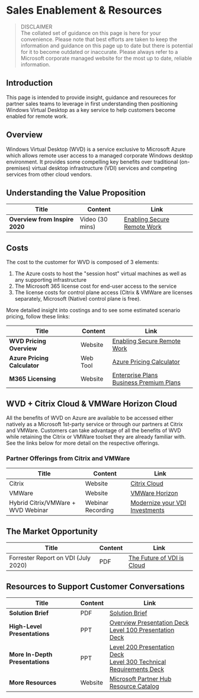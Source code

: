 # Sales Enablement & Resources

> DISCLAIMER  
> The collated set of guidance on this page is here for your convenience. Please note that best efforts are taken
> to keep the information and guidance on this page up to date but there is potential for it to become outdated 
> or inaccurate. Please always refer to a Microsoft corporate managed website for the most up to date, reliable information.

## Introduction
This page is intended to provide insight, guidance and resoureces for partner sales teams to leverage in first understanding then positioning Windows Virtual Desktop as a key service to help customers become enabled for remote work.  

## Overview
Windows Virtual Desktop (WVD) is a service exclusive to Microsoft Azure which allows remote user access to a managed corporate Windows desktop environment. It provides some compelling key benefits over traditional (on-premises) virtual desktop infrastructure (VDI) services and competing services from other cloud vendors.  

## Understanding the Value Proposition

| Title                            |  Content  |  Link                                                    |
| -------------------------------- | --------- |--------------------------------------------------------- |
| **Overview from Inspire 2020**   |  Video (30 mins)    | [Enabling Secure Remote Work](https://myinspire.microsoft.com/sessions/371d3fb4-026c-4d7c-a1db-8d8bac2ee98a?source=sessions) |



## Costs
The cost to the customer for WVD is composed of 3 elements:
1. The Azure costs to host the "session host" virtual machines as well as any supporting infrastructure
2. The Microsoft 365 license cost for end-user access to the service
3. The license costs for control plane access (Citrix & VMWare are licenses separately, Microsoft (Native) control plane is free).

More detailed insight into costings and to see some estimated scenario pricing, follow these links:  

| Title                            |  Content  |  Link                                                    |
| -------------------------------- | --------- |--------------------------------------------------------- |
| **WVD Pricing Overview**         |  Website  | [Enabling Secure Remote Work](https://azure.microsoft.com/en-us/pricing/details/virtual-desktop/) |
| **Azure Pricing Calculator**     | Web Tool  | [Azure Pricing Calculator](https://azure.microsoft.com/en-us/pricing/calculator/?service=virtual-desktop)  |
| **M365 Licensing**               | Website   | [Enterprise Plans](https://www.microsoft.com/en-nz/microsoft-365/compare-microsoft-365-enterprise-plans)  <br/> [Business Premium Plans](https://www.microsoft.com/en-nz/microsoft-365/business#compareProductsRegion)  |



## WVD + Citrix Cloud & VMWare Horizon Cloud
All the benefits of WVD on Azure are available to be accessed either natively as a Microsoft 1st-party service or through our partners at Citrix and VMWare. Customers can take advantage of all the benefits of WVD while retaining the Citrix or VMWare toolset they are already familiar with. See the links below for more detail on the respective offerings. 

### Partner Offerings from Citrix and VMWare

| Title                            |  Content  |  Link                                                    |
| -------------------------------- | --------- |--------------------------------------------------------- |
| Citrix                          | Website    | [Citrix Cloud](https://www.citrix.com/en-nz/global-partners/microsoft/azure.html)  |
| VMWare                           | Website   | [VMWare Horizon](https://www.vmware.com/products/horizon-cloud-virtual-desktops.html) |
| Hybrid Citrix/VMWare + WVD Webinar | Webinar Recording     | [Modernize your VDI Investments](https://info.microsoft.com/ww-landing-azure-webinar-series-modernize-your-vdi-investments-with-windows-virtual-desktop.html) |





## The Market Opportunity

| Title                            |  Content  |  Link                                                    |
| -------------------------------- | --------- |--------------------------------------------------------- |
| Forrester Report on VDI (July 2020) | PDF       | [The Future of VDI is Cloud](https://azure.microsoft.com/en-gb/resources/the-future-of-vdi-is-cloud/) |
  


   
## Resources to Support Customer Conversations

|        Title          |  Content  |  Link                                                    |
| --------------------- | --------- |--------------------------------------------------------- |
| **Solution Brief**   |  PDF     | [Solution Brief](https://www.microsoft.com/azure/partners/resources/windows-virtual-desktop-solution-brief) |
| **High-Level Presentations**   |  PPT     | [Overview Presentation Deck](https://www.microsoft.com/azure/partners/resources/windows-virtual-desktop-deck)  <br/>  [Level 100 Presentation Deck](https://www.microsoft.com/azure/partners/resources/microsoft-windows-virtual-desktop-level-100-overview)  |
| **More In-Depth Presentations**   |  PPT     | [Level 200 Presentation Deck](https://www.microsoft.com/azure/partners/resources/windows-virtual-desktop-l200-presentation) <br/> [Level 300 Technical Requirements Deck](https://www.microsoft.com/azure/partners/resources/windows-virtual-desktop-technical-requirements) | 
| **More Resources** | Website | [Microsoft Partner Hub Resource Catalog](https://www.microsoft.com/azure/partners/resources?filters=migrate-existing-apps,windows-virtual-desktop) |

